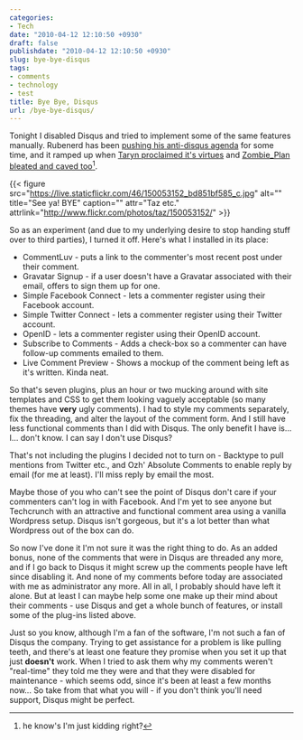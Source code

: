 ```yaml
---
categories:
- Tech
date: "2010-04-12 12:10:50 +0930"
draft: false
publishdate: "2010-04-12 12:10:50 +0930"
slug: bye-bye-disqus
tags:
- comments
- technology
- test
title: Bye Bye, Disqus
url: /bye-bye-disqus/
---
```

Tonight I disabled Disqus and tried to implement some of the same features manually. Rubenerd has been [pushing his anti-disqus agenda](https://rubenerd.com/shocking-truth-disqus-et-al/) for some time, and it ramped up when [Taryn proclaimed it's virtues](http://blog.tarynhicks.com.au/why-you-should-use-disqus/) and [Zombie\_Plan bleated and caved too](http://zombieskittles.com/tucking-it-in)[^1].

{{< figure src="https://live.staticflickr.com/46/150053152_bd851bf585_c.jpg" alt="" title="See ya! BYE" caption="" attr="Taz etc." attrlink="http://www.flickr.com/photos/taz/150053152/" >}}

So as an experiment (and due to my underlying desire to stop handing stuff over to third parties), I turned it off. Here's what I installed in its place:

-   CommentLuv - puts a link to the commenter's most recent post under their comment.
-   Gravatar Signup - if a user doesn't have a Gravatar associated with their email, offers to sign them up for one.
-   Simple Facebook Connect - lets a commenter register using their Facebook account.
-   Simple Twitter Connect - lets a commenter register using their Twitter account.
-   OpenID - lets a commenter register using their OpenID account.
-   Subscribe to Comments - Adds a check-box so a commenter can have follow-up comments emailed to them.
-   Live Comment Preview - Shows a mockup of the comment being left as it's written. Kinda neat.

So that's seven plugins, plus an hour or two mucking around with site templates and CSS to get them looking vaguely acceptable (so many themes have **very** ugly comments). I had to style my comments separately, fix the threading, and alter the layout of the comment form. And I still have less functional comments than I did with Disqus. The only benefit I have is... I... don't know. I can say I don't use Disqus?

That's not including the plugins I decided not to turn on - Backtype to pull mentions from Twitter etc., and Ozh' Absolute Comments to enable reply by email (for me at least). I'll miss reply by email the most.

Maybe those of you who can't see the point of Disqus don't care if your commenters can't log in with Facebook. And I'm yet to see anyone but Techcrunch with an attractive and functional comment area using a vanilla Wordpress setup. Disqus isn't gorgeous, but it's a lot better than what Wordpress out of the box can do.

So now I've done it I'm not sure it was the right thing to do. As an added bonus, none of the comments that were in Disqus are threaded any more, and if I go back to Disqus it might screw up the comments people have left since disabling it. And none of my comments before today are associated with me as administrator any more. All in all, I probably should have left it alone. But at least I can maybe help some one make up their mind about their comments - use Disqus and get a whole bunch of features, or install some of the plug-ins listed above.

Just so you know, although I'm a fan of the software, I'm not such a fan of Disqus the company. Trying to get assistance for a problem is like pulling teeth, and there's at least one feature they promise when you set it up that just **doesn't** work. When I tried to ask them why my comments weren't "real-time" they told me they were and that they were disabled for maintenance - which seems odd, since it's been at least a few months now... So take from that what you will - if you don't think you'll need support, Disqus might be perfect.

[^1]: he know's I'm just kidding right?
